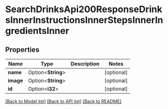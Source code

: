 # SearchDrinksApi200ResponseDrinksInnerInstructionsInnerStepsInnerIngredientsInner

## Properties

Name | Type | Description | Notes
------------ | ------------- | ------------- | -------------
**name** | Option<**String**> |  | [optional]
**image** | Option<**String**> |  | [optional]
**id** | Option<**i32**> |  | [optional]

[[Back to Model list]](../README.md#documentation-for-models) [[Back to API list]](../README.md#documentation-for-api-endpoints) [[Back to README]](../README.md)


